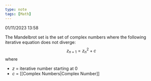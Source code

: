 ```yaml
---
type: note
tags: [Math]
---
```

01/11/2023 13:58

  

The Mandelbrot set is the set of complex numbers where the following iterative equation does not diverge:
$$
z_{n+1}=z^2_{n}+c
$$
where
- $z$ = iterative number starting at 0
- $c$ = [[Complex Numbers|Complex Number]] 
